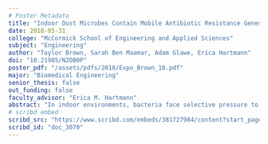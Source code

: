 ```yaml
---
# Poster Metadata
title: "Indoor Dust Microbes Contain Mobile Antibiotic Resistance Genes"
date: 2018-05-31
college: "McCormick School of Engineering and Applied Sciences"
subject: "Engineering"
author: "Taylor Brown, Sarah Ben Maamar, Adam Glawe, Erica Hartmann"
doi: "10.21985/N2DB0P"
poster_pdf: "/assets/pdfs/2018/Expo_Brown_18.pdf"
major: "Biomedical Engineering"
senior_thesis: false
out_funding: false
faculty_advisor: "Erica M. Hartmann"
abstract: "In indoor environments, bacteria face selective pressure to carry antibiotic resistant genes (ARGs) from antimicrobial substances used in furniture, building materials, and personal care products. Humans rely on antibiotics to clear bacterial infections, so understanding the way in which these genes are transferred, i.e., on mobile genetic elements, is critical. To investigate this phenomenon, dust samples were collected from over 100 collection sites in over 40 different athletic facilities. DNA from these samples was sequenced to assemble a metagenomic database, which was analyzed to locate ARGs in mobile genetic elements. In parallel, bacteria were cultured from these samples and exposed to antibiotics to screen for resistance phenotypes, and plasmid DNA was extracted from resistant species. From the metagenomics data, the ARG gidB was found only on plasmids, a common method of horizontal gene transfer. This gene codes for resistance to streptomycin, an antibiotic used to treat tuberculosis. Seven strains of streptomycin-resistant bacteria were identified from the culture isolates. To confirm the presence of gidB on plasmids in resistant bacteria, PCR primers were developed by dividing known sequences of gidB genes into categories based on their phylogenetic tree. This gene evolves quickly, so creating more than one specific primer was necessary. Optimization is ongoing to uniquely amplify this gene. Once gidB is identified in plasmid DNA, future experimentation will determine if this gene can be passed to other species of bacteria through conjugation. These results will direct future recommendations for antibiotic development and indoor environment design."
# scribd embed
scribd_src: "https://www.scribd.com/embeds/381727984/content?start_page=1&view_mode=scroll&access_key=key-0jh0te1oxREyg3ElqJ43&show_recommendations=true"
scribd_id: "doc_3070"
---
```

